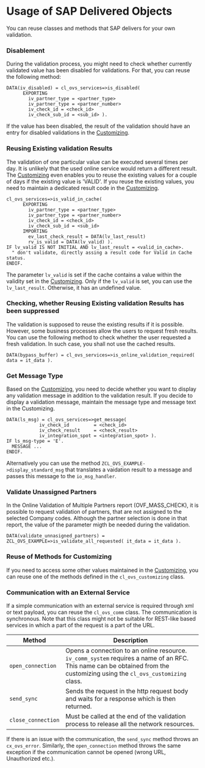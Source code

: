 # Usage of SAP Delivered Objects
You can reuse classes and methods that SAP delivers for your own validation. 

### Disablement
During the validation process, you might need to check whether currently validated value has been disabled for validations. For that, you can reuse the following method: 
```
DATA(iv_disabled) = cl_ovs_services=>is_disabled( 
      EXPORTING 
        iv_partner_type = <partner_type>
        iv_partner_type = <partner_number>
        iv_check_id = <check_id>
        iv_check_sub_id = <sub_id> ).
```
If the value has been disabled, the result of the validation should have an entry for disabled validations in the [Customizing](Customizing.md).



### Reusing Existing validation Results
The validation of one particular value can be executed several times per day. It is unlikely that the used online service would return a different result. The [Customizing](Customizing.md) even enables you to reuse the existing values for a couple of days if the existing value is 'VALID'. If you reuse the existing values, you need to maintain a dedicated result code in the [Customizing](Customizing.md). 
```
cl_ovs_services=>is_valid_in_cache(  
      EXPORTING 
        iv_partner_type = <partner_type>
        iv_partner_type = <partner_number>
        iv_check_id = <check_id>
        iv_check_sub_id = <sub_id> 
      IMPORTING 
        ev_last_check_result = DATA(lv_last_result)
        rv_is_valid = DATA(lv_valid) ).
IF lv_valid IS NOT INITIAL AND lv_last_result = <valid_in_cache>. 
  " don't validate, directly assing a result code for Valid in Cache status. 
ENDIF.
```

The parameter `lv_valid` is set if the cache contains a value within the validity set in the [Customizing](Customizing.md). Only if the `lv_valid` is set, you can use the `lv_last_result`. Otherwise, it has an undefined value. 

### Checking, whether Reusing Existing validation Results has been suppressed 
The validation is supposed to reuse the existing results if it is possible. However, some business processes allow the users to request fresh results. You can use the following method to check whether the user requested a fresh validation. In such case, you shall not use the cached results. 
```
DATA(bypass_buffer) = cl_ovs_services=>is_online_validation_required( data = it_data ).
```

 ### Get Message Type
 Based on the [Customizing](Customizing.md), you need to decide whether you want to display any validation message in addition to the validation result. If you decide to display a validation message, maintain the message type and message text in the Customizing. 
```
DATA(ls_msg) = cl_ovs_services=>get_message(
            iv_check_id         = <check_id>
            iv_check_result     = <check_result>
            iv_integration_spot = <integration_spot> ).
IF ls_msg-type = 'E'.
  MESSAGE ...
ENDIF. 		
```

Alternatively you can use the method `ZCL_OVS_EXAMPLE->display_standard_msg` that translates a vaidation result to a message and passes this message to the `io_msg_handler`.  

### Validate Unassigned Partners
In the Online Validation of Multiple Partners report (OVF_MASS_CHECK), it is possible to request validation of partners, that are not assigned to the selected Company codes. Although the partner selection is done in that report, the value of the parameter migth be needed during the validation. 
```
DATA(validate_unnasigned_partners) = ZCL_OVS_EXAMPLE=>is_validate_all_requested( it_data = it_data ).
```


### Reuse of Methods for Customizing
If you need to access some other values maintained in the [Customizing](Customizing.md), you can reuse one of the methods defined in the `cl_ovs_customizing` class. 

 
 ### Communication with an External Service
If a simple communication with an external service is required through xml or text payload, you can reuse the `cl_ovs_comm` class. The communication is synchronous. 
Note that this class might not be suitable for REST-like based services in which a part of the request is a part of the URL. 

| Method | Description |
| ----------- | ----------- |
| `open_connection` | Opens a connection to an online resource. `iv_comm_system` requires a name of an RFC. This name can be obtained from the customizing using the `cl_ovs_customizing` class.  | 
| `send_sync` | Sends the request in the http request body and waits for a response which is then returned.  | 
| `close_connection` | Must be called at the end of the validation process to release all the network resources.  | 

If there is an issue with the communication, the `send_sync` method throws an `cx_ovs_error`. Similarly, the `open_connection` method throws the same exception if the communication cannot be opened (wrong URL, Unauthorized etc.).
